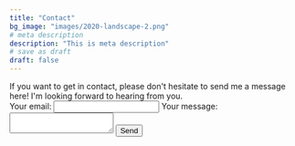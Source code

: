 ```yaml
---
title: "Contact"
bg_image: "images/2020-landscape-2.png"
# meta description
description: "This is meta description"
# save as draft
draft: false
---
```

<div>
    If you want to get in contact, please don't hesitate to send me a message here!
    I'm looking forward to hearing from you.
</div>

<form
  action="https://formspree.io/f/mzbweogk"
  method="POST"
>
  <label type="checkbox">
    Your email:
    <input type="email" name="email">
  </label>
  <label>
    Your message:
    <textarea name="message"></textarea>
  </label>
  <!-- your other form fields go here -->
  <button type="submit">Send</button>
</form>